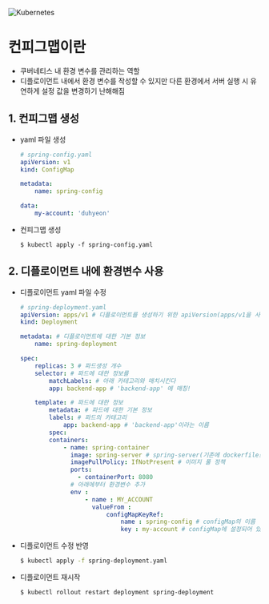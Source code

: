 ![Kubernetes](https://github.com/user-attachments/assets/3ec2d35d-184a-480a-878f-1f89f9547880)

# 컨피그맵이란
- 쿠버네티스 내 환경 변수를 관리하는 역할
- 디플로이먼트 내에서 환경 변수를 작성할 수 있지만 다른 환경에서 서버 실행 시 유연하게 설정 값을 변경하기 난해해짐

## 1. 컨피그맵 생성
- yaml 파일 생성
    ```yaml
    # spring-config.yaml
    apiVersion: v1
    kind: ConfigMap

    metadata:
        name: spring-config

    data:
        my-account: 'duhyeon'
    ```

- 컨피그맵 생성
    ```
    $ kubectl apply -f spring-config.yaml
    ```

## 2. 디플로이먼트 내에 환경변수 사용
- 디플로이먼트 yaml 파일 수정
    ```yaml
    # spring-deployment.yaml
    apiVersion: apps/v1 # 디플로이먼트를 생성하기 위한 apiVersion(apps/v1을 사용해야함)
    kind: Deployment

    metadata: # 디플로이먼트에 대한 기본 정보
        name: spring-deployment

    spec: 
        replicas: 3 # 파드생성 개수
        selector: # 파드에 대한 정보를 
            matchLabels: # 아래 카테고리와 매치시킨다
            app: backend-app # 'backend-app' 에 매칭!

        template: # 파드에 대한 정보
            metadata: # 파드에 대한 기본 정보
            labels: # 파드의 카테고리
                app: backend-app # 'backend-app'이라는 이름
            spec:
            containers: 
                - name: spring-container
                  image: spring-server # spring-server(기존에 dockerfile로 만든 이미지) 이미지를 풀 받음
                  imagePullPolicy: IfNotPresent # 이미지 풀 정책
                  ports:
                    - containerPort: 8080
                  # 아래에부터 환경변수 추가
                  env :
                      - name : MY_ACCOUNT
                        valueFrom : 
                            configMapKeyRef:
                                name : spring-config # configMap의 이름
                                key : my-account # configMap에 설정되어 있는 Key값 
    ```

- 디플로이먼트 수정 반영
    ```bash
    $ kubectl apply -f spring-deployment.yaml
    ```

- 디플로이먼트 재시작
    ```bash
    $ kubectl rollout restart deployment spring-deployment
    ```